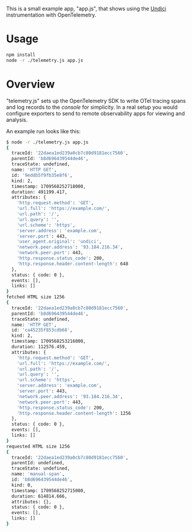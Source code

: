 This is a small example app, "app.js", that shows using the
[Undici](https://github.com/nodejs/undici) instrumentation with OpenTelemetry.

# Usage

```bash
npm install
node -r ./telemetry.js app.js
```

# Overview

"telemetry.js" sets up the OpenTelemetry SDK to write OTel tracing spans and
log records to the *console* for simplicity. In a real setup you would
configure exporters to send to remote observability apps for viewing and
analysis.

An example run looks like this:

```bash
$ node -r ./telemetry.js app.js
{
  traceId: '22daea1ed239a0cb7c80d9181ecc7560',
  parentId: 'b8d696439544de46',
  traceState: undefined,
  name: 'HTTP GET',
  id: '9eddb5f9fb35e8f6',
  kind: 2,
  timestamp: 1709568252718000,
  duration: 491199.417,
  attributes: {
    'http.request.method': 'GET',
    'url.full': 'https://example.com/',
    'url.path': '/',
    'url.query': '',
    'url.scheme': 'https',
    'server.address': 'example.com',
    'server.port': 443,
    'user_agent.original': 'undici',
    'network.peer.address': '93.184.216.34',
    'network.peer.port': 443,
    'http.response.status_code': 200,
    'http.response.header.content-length': 648
  },
  status: { code: 0 },
  events: [],
  links: []
}
fetched HTML size 1256
{
  traceId: '22daea1ed239a0cb7c80d9181ecc7560',
  parentId: 'b8d696439544de46',
  traceState: undefined,
  name: 'HTTP GET',
  id: 'ca45235f853cdb68',
  kind: 2,
  timestamp: 1709568253216000,
  duration: 112576.459,
  attributes: {
    'http.request.method': 'GET',
    'url.full': 'https://example.com/',
    'url.path': '/',
    'url.query': '',
    'url.scheme': 'https',
    'server.address': 'example.com',
    'server.port': 443,
    'network.peer.address': '93.184.216.34',
    'network.peer.port': 443,
    'http.response.status_code': 200,
    'http.response.header.content-length': 1256
  },
  status: { code: 0 },
  events: [],
  links: []
}
requested HTML size 1256
{
  traceId: '22daea1ed239a0cb7c80d9181ecc7560',
  parentId: undefined,
  traceState: undefined,
  name: 'manual-span',
  id: 'b8d696439544de46',
  kind: 0,
  timestamp: 1709568252715000,
  duration: 614814.666,
  attributes: {},
  status: { code: 0 },
  events: [],
  links: []
}
```
